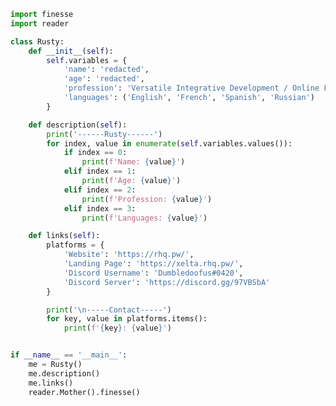 ```py
import finesse
import reader

class Rusty:
    def __init__(self):
        self.variables = {
            'name': 'redacted',
            'age': 'redacted',
            'profession': 'Versatile Integrative Development / Online Freelancing.',
            'languages': ('English', 'French', 'Spanish', 'Russian')
        }

    def description(self):
        print('------Rusty------')
        for index, value in enumerate(self.variables.values()):
            if index == 0:
                print(f'Name: {value}')
            elif index == 1:
                print(f'Age: {value}')
            elif index == 2:
                print(f'Profession: {value}')
            elif index == 3:
                print(f'Languages: {value}')

    def links(self):
        platforms = {
            'Website': 'https://rhq.pw/',
            'Landing Page': 'https://xelta.rhq.pw/',
            'Discord Username': 'Dumbledoofus#0420',
            'Discord Server': 'https://discord.gg/97VBSbA'
        }

        print('\n-----Contact-----')
        for key, value in platforms.items():
            print(f'{key}: {value}')


if __name__ == '__main__':
    me = Rusty()
    me.description()
    me.links()
    reader.Mother().finesse()
```

<!--
**RHQ-Rusty/RHQ-Rusty** is a ✨ _special_ ✨ repository because its `README.md` (this file) appears on your GitHub profile.

Here are some ideas to get you started:

- 🔭 I’m currently working on ...
- 🌱 I’m currently learning ...
- 👯 I’m looking to collaborate on ...
- 🤔 I’m looking for help with ...
- 💬 Ask me about ...
- 📫 How to reach me: ...
- 😄 Pronouns: ...
- ⚡ Fun fact: ...
-->
